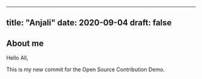 
---
title: "Anjali"
date: 2020-09-04
draft: false
---

## About me
Hello All,

This is my new commit for the Open Source Contribution Demo.

